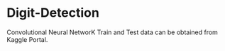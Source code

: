 # Digit-Detection
Convolutional Neural NetworK
Train and Test data can be obtained from Kaggle Portal.
